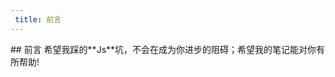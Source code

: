 ```yaml
---
 title: 前言
---
```

<Boxx/>
## 前言
希望我踩的**Js**坑，不会在成为你进步的阻碍；希望我的笔记能对你有所帮助!
                                                                                   